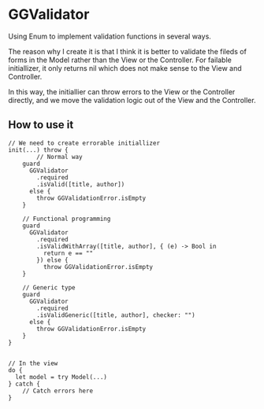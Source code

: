 # GGValidator
Using Enum to implement validation functions in several ways.

The reason why I create it is that I think it is better to validate the fileds of forms in the Model rather than the View or the Controller. For failable initiallizer, it only returns nil which does not make sense to the View and Controller.

In this way, the initiallier can throw errors to the View or the Controller directly, and we move the validation logic out of the View and the Controller.

## How to use it
```
// We need to create errorable initiallizer
init(...) throw {
		// Normal way
    guard
      GGValidator
        .required
        .isValid([title, author])
      else { 
      	throw GGValidationError.isEmpty
    }
    
    // Functional programming
    guard
      GGValidator
        .required
        .isValidWithArray([title, author], { (e) -> Bool in
          return e == ""
        }) else {
          throw GGValidationError.isEmpty
    }
    
    // Generic type
    guard
      GGValidator
        .required
        .isValidGeneric([title, author], checker: "")
      else {
      	throw GGValidationError.isEmpty
    }
}


// In the view
do {
  let model = try Model(...)
} catch {
	// Catch errors here
}
```


